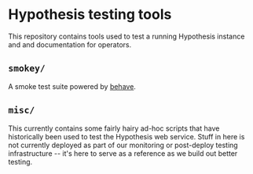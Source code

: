Hypothesis testing tools
========================

This repository contains tools used to test a running Hypothesis instance and
and documentation for operators.

`smokey/`
---------

A smoke test suite powered by [behave][behave].


`misc/`
-------

This currently contains some fairly hairy ad-hoc scripts that have historically
been used to test the Hypothesis web service. Stuff in here is not currently
deployed as part of our monitoring or post-deploy testing infrastructure -- it's
here to serve as a reference as we build out better testing.

[behave]: https://pythonhosted.org/behave/
